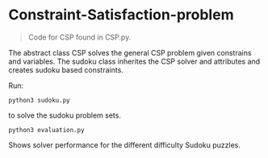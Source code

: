 # Constraint-Satisfaction-problem

>Code for CSP found in CSP.py.

The abstract class CSP solves the general CSP problem given constrains and variables. The sudoku class inherites the CSP solver and attributes and creates sudoku based constraints.


Run:
~~~
python3 sudoku.py
~~~
to solve the sudoku problem sets.

~~~
python3 evaluation.py
~~~
Shows solver performance for the different difficulty Sudoku puzzles.
